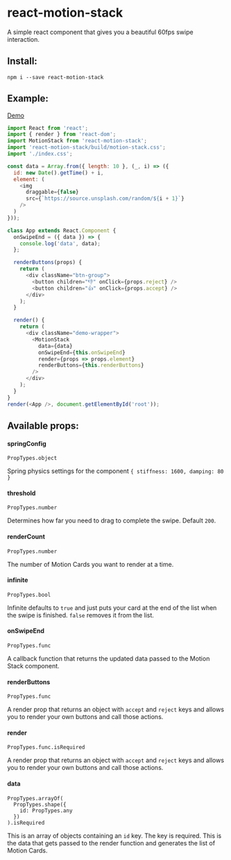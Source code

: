 # react-motion-stack

A simple react component that gives you a beautiful 60fps swipe interaction.

## Install:

`npm i --save react-motion-stack`

## Example:

[Demo](https://codesandbox.io/s/jz3ok45pww)

```js
import React from 'react';
import { render } from 'react-dom';
import MotionStack from 'react-motion-stack';
import 'react-motion-stack/build/motion-stack.css';
import './index.css';

const data = Array.from({ length: 10 }, (_, i) => ({
  id: new Date().getTime() + i,
  element: (
    <img
      draggable={false}
      src={`https://source.unsplash.com/random/${i + 1}`}
    />
  )
}));

class App extends React.Component {
  onSwipeEnd = ({ data }) => {
    console.log('data', data);
  };

  renderButtons(props) {
    return (
      <div className="btn-group">
        <button children="👎" onClick={props.reject} />
        <button children="👍" onClick={props.accept} />
      </div>
    );
  }

  render() {
    return (
      <div className="demo-wrapper">
        <MotionStack
          data={data}
          onSwipeEnd={this.onSwipeEnd}
          render={props => props.element}
          renderButtons={this.renderButtons}
        />
      </div>
    );
  }
}
render(<App />, document.getElementById('root'));
```

## Available props:

#### springConfig

`PropTypes.object`

Spring physics settings for the component `{ stiffness: 1600, damping: 80 }`

#### threshold

`PropTypes.number`

Determines how far you need to drag to complete the swipe. Default `200`.

#### renderCount

`PropTypes.number`

The number of Motion Cards you want to render at a time.

#### infinite

`PropTypes.bool`

Infinite defaults to `true` and just puts your card at the end of the list when the swipe is finished. `false` removes it from the list.

#### onSwipeEnd

`PropTypes.func`

A callback function that returns the updated data passed to the Motion Stack component.

#### renderButtons

`PropTypes.func`

A render prop that returns an object with `accept` and `reject` keys and allows you to render your own buttons and call those actions.

#### render

`PropTypes.func.isRequired`

A render prop that returns an object with `accept` and `reject` keys and allows you to render your own buttons and call those actions.

#### data

```
PropTypes.arrayOf(
  PropTypes.shape({
    id: PropTypes.any
  })
).isRequired
```

This is an array of objects containing an `id` key. The key is required. This is the data that gets passed to the render function and generates the list of Motion Cards.
